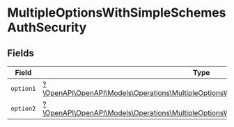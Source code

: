 # MultipleOptionsWithSimpleSchemesAuthSecurity


## Fields

| Field                                                                                                                                                                     | Type                                                                                                                                                                      | Required                                                                                                                                                                  | Description                                                                                                                                                               |
| ------------------------------------------------------------------------------------------------------------------------------------------------------------------------- | ------------------------------------------------------------------------------------------------------------------------------------------------------------------------- | ------------------------------------------------------------------------------------------------------------------------------------------------------------------------- | ------------------------------------------------------------------------------------------------------------------------------------------------------------------------- |
| `option1`                                                                                                                                                                 | [?\OpenAPI\OpenAPI\Models\Operations\MultipleOptionsWithSimpleSchemesAuthSecurityOption1](../../models/operations/MultipleOptionsWithSimpleSchemesAuthSecurityOption1.md) | :heavy_minus_sign:                                                                                                                                                        | N/A                                                                                                                                                                       |
| `option2`                                                                                                                                                                 | [?\OpenAPI\OpenAPI\Models\Operations\MultipleOptionsWithSimpleSchemesAuthSecurityOption2](../../models/operations/MultipleOptionsWithSimpleSchemesAuthSecurityOption2.md) | :heavy_minus_sign:                                                                                                                                                        | N/A                                                                                                                                                                       |